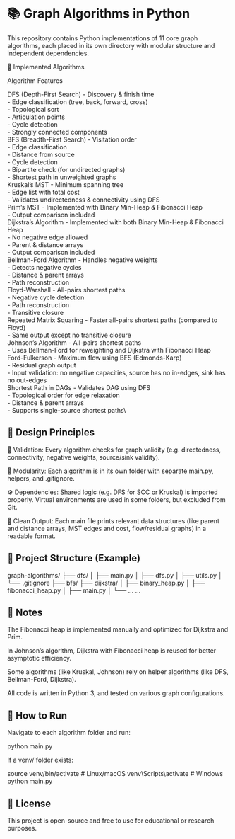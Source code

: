 # 📚 Graph Algorithms in Python

This repository contains Python implementations of 11 core graph algorithms, each placed in its own directory with modular structure and independent dependencies.

🚀 Implemented Algorithms

Algorithm	Features

DFS (Depth-First Search)	- Discovery & finish time<br>- Edge classification (tree, back, forward, cross)<br>- Topological sort<br>- Articulation points<br>- Cycle detection<br>- Strongly connected components\
BFS (Breadth-First Search)	- Visitation order<br>- Edge classification<br>- Distance from source<br>- Cycle detection<br>- Bipartite check (for undirected graphs)<br>- Shortest path in unweighted graphs\
Kruskal’s MST	- Minimum spanning tree<br>- Edge list with total cost<br>- Validates undirectedness & connectivity using DFS\
Prim’s MST	- Implemented with Binary Min-Heap & Fibonacci Heap<br>- Output comparison included\
Dijkstra’s Algorithm	- Implemented with both Binary Min-Heap & Fibonacci Heap<br>- No negative edge allowed<br>- Parent & distance arrays<br>- Output comparison included\
Bellman-Ford Algorithm	- Handles negative weights<br>- Detects negative cycles<br>- Distance & parent arrays<br>- Path reconstruction\
Floyd-Warshall	- All-pairs shortest paths<br>- Negative cycle detection<br>- Path reconstruction<br>- Transitive closure\
Repeated Matrix Squaring	- Faster all-pairs shortest paths (compared to Floyd)<br>- Same output except no transitive closure\
Johnson’s Algorithm	- All-pairs shortest paths<br>- Uses Bellman-Ford for reweighting and Dijkstra with Fibonacci Heap\
Ford-Fulkerson	- Maximum flow using BFS (Edmonds-Karp)<br>- Residual graph output<br>- Input validation: no negative capacities, source has no in-edges, sink has no out-edges\
Shortest Path in DAGs	- Validates DAG using DFS<br>- Topological order for edge relaxation<br>- Distance & parent arrays<br>- Supports single-source shortest paths\


## 🧠 Design Principles

🧪 Validation: Every algorithm checks for graph validity (e.g. directedness, connectivity, negative weights, source/sink validity).

🧩 Modularity: Each algorithm is in its own folder with separate main.py, helpers, and .gitignore.

⚙ Dependencies: Shared logic (e.g. DFS for SCC or Kruskal) is imported properly. Virtual environments are used in some folders, but excluded from Git.

🧵 Clean Output: Each main file prints relevant data structures (like parent and distance arrays, MST edges and cost, flow/residual graphs) in a readable format.


## 📁 Project Structure (Example)

graph-algorithms/
├── dfs/
│   ├── main.py
│   ├── dfs.py
│   ├── utils.py
│   └── .gitignore
├── bfs/
├── dijkstra/
│   ├── binary_heap.py
│   ├── fibonacci_heap.py
│   ├── main.py
│   └── ...
...

## 📌 Notes

The Fibonacci heap is implemented manually and optimized for Dijkstra and Prim.

In Johnson’s algorithm, Dijkstra with Fibonacci heap is reused for better asymptotic efficiency.

Some algorithms (like Kruskal, Johnson) rely on helper algorithms (like DFS, Bellman-Ford, Dijkstra).

All code is written in Python 3, and tested on various graph configurations.


## 🧪 How to Run

Navigate to each algorithm folder and run:

python main.py

If a venv/ folder exists:

source venv/bin/activate  # Linux/macOS
venv\Scripts\activate     # Windows
python main.py

## 📄 License

This project is open-source and free to use for educational or research purposes.
